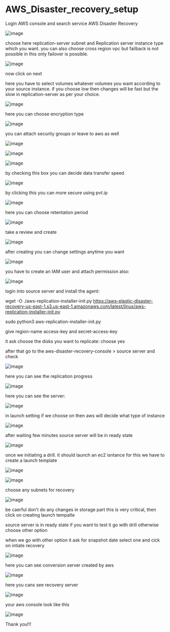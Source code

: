 # AWS_Disaster_recovery_setup

Login AWS console and search service AWS Disaster Recovery

![image](https://user-images.githubusercontent.com/85988020/183416652-52d1a074-4219-4152-8ca4-37a64a0458dc.png)

choose here replication-server subnet and Replication server instance type which you want. you can also choose cross region vpc but failback is not possible in this only failover is possible.

![image](https://user-images.githubusercontent.com/85988020/183418118-98dddf93-fd86-4e5c-807f-6f302b464b00.png)

now click on next

here you have to select volumes whatever volumes you want according to your source instance.
if you choose low then changes will be fast but the slow in replication-server as per your choice.

![image](https://user-images.githubusercontent.com/85988020/183418717-61a39ace-0e7a-4240-93fe-d250b16cd10d.png)

here you can choose encryption type

![image](https://user-images.githubusercontent.com/85988020/183419194-2f6fb352-5c5a-42e9-a3fb-df24a4a25d44.png)

you can attach security groups or leave to aws as well

![image](https://user-images.githubusercontent.com/85988020/185546666-38c21c70-e42b-44d3-b35a-92bb51d665a5.png)

![image](https://user-images.githubusercontent.com/85988020/185546988-8a7b19bf-3524-4d79-8772-b25a4a1903ad.png)

![image](https://user-images.githubusercontent.com/85988020/183419366-784b1b09-f372-4f23-9910-95d13b3e2c92.png)

by checking this box you can decide data transfer speed

![image](https://user-images.githubusercontent.com/85988020/183419567-026009d8-b66d-4582-96b0-67f622ed53be.png)

by clicking this you can more secure using pvt.ip

![image](https://user-images.githubusercontent.com/85988020/183419832-c205b09a-c584-4894-be75-d2e605beed3e.png)

here you can choose retentation period

![image](https://user-images.githubusercontent.com/85988020/183420031-d89393a6-963a-454d-b7c4-b2000b3010b5.png)

take a review and create

![image](https://user-images.githubusercontent.com/85988020/183420270-74b7cea7-5c2c-40fe-b202-48debe078042.png)

after creating you can change settings anytime you want 

![image](https://user-images.githubusercontent.com/85988020/183420508-2604ba51-8839-4337-9354-b2a3f80c994a.png)

you have to create an IAM user and attach permission also:

![image](https://user-images.githubusercontent.com/85988020/183421092-75615bad-e5b4-4a4d-987c-e600a7fe3a78.png)

login into source server and install the agent:

wget -O ./aws-replication-installer-init.py https://aws-elastic-disaster-recovery-us-east-1.s3.us-east-1.amazonaws.com/latest/linux/aws-replication-installer-init.py

sudo python3 aws-replication-installer-init.py

give region-name access-key and secret-access-key 

it ask choose the disks you want to replicate: choose yes

after that go to the aws-disaster-recovery-console > source server and check 

![image](https://user-images.githubusercontent.com/85988020/183422692-96af04cd-3f37-43d8-aeeb-6dab3d03db41.png)

here you can see the replication progress

![image](https://user-images.githubusercontent.com/85988020/183422855-84cde75e-b640-4d23-8590-44cf4c12867a.png)

here you can see the server:

![image](https://user-images.githubusercontent.com/85988020/183423045-35aa30cf-4dde-4eb4-8eaa-2275d52f94e9.png)

in launch setting if we choose on then aws will decide what type of instance 

![image](https://user-images.githubusercontent.com/85988020/183423694-415df5b8-9757-423c-9779-dcfcfa5368e0.png)

after waiting few minutes source server will be in ready state

![image](https://user-images.githubusercontent.com/85988020/183424360-63e9c99e-a11b-4082-b08f-6ea7da1d937b.png)

once we initiating a drill. it should launch an ec2 isntance for this we have to create a launch template

![image](https://user-images.githubusercontent.com/85988020/183424795-f077aedb-c850-4bae-8f49-a11d9c25123a.png)

![image](https://user-images.githubusercontent.com/85988020/183424929-f08bc196-89ea-43d2-9714-3b350daebdef.png)

choose any subnets for recovery 

![image](https://user-images.githubusercontent.com/85988020/183425091-6eed9eee-4581-425e-9ead-af92405f3df4.png)

be caerful don't do any changes in storage part this is very critical, then click on creating launch tempalte

source server is in ready state if you want to test it go with drill otherwise choose other option

when we go with other option it ask for snapshot date select one and cick on intiate recovery

![image](https://user-images.githubusercontent.com/85988020/183425974-4f9f65ae-5218-4f89-afdc-68337caa67ca.png)

here you can see conversion server created by aws 

![image](https://user-images.githubusercontent.com/85988020/183426368-5755a026-43ec-433a-923b-c8656228ac34.png)

here you cans see recovery server 

![image](https://user-images.githubusercontent.com/85988020/183426964-d2c0c023-d0ef-43c8-aa1e-3712a1f9438e.png)

your aws console look like this 

![image](https://user-images.githubusercontent.com/85988020/183427586-be2fe0dd-954b-49a8-bfc2-e181652fa7f1.png)

Thank you!!!






